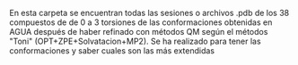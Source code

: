 En esta carpeta se encuentran todas las sesiones o archivos .pdb de los 38 compuestos de de 0 a 3 torsiones de las conformaciones obtenidas en AGUA después de haber refinado con métodos QM según el métodos "Toni" (OPT+ZPE+Solvatacion+MP2). Se ha realizado para tener las conformaciones y saber cuales son las más extendidas
